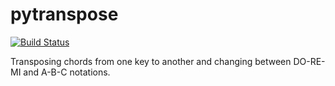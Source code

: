 pytranspose 
==========

[![Build Status](https://github.com/bfrangi/transposer/workflows/CI/badge.svg)](https://github.com/bfrangi/transposer/actions?query=workflow%3ACI)

Transposing chords from one key to another and changing between DO-RE-MI and A-B-C notations.